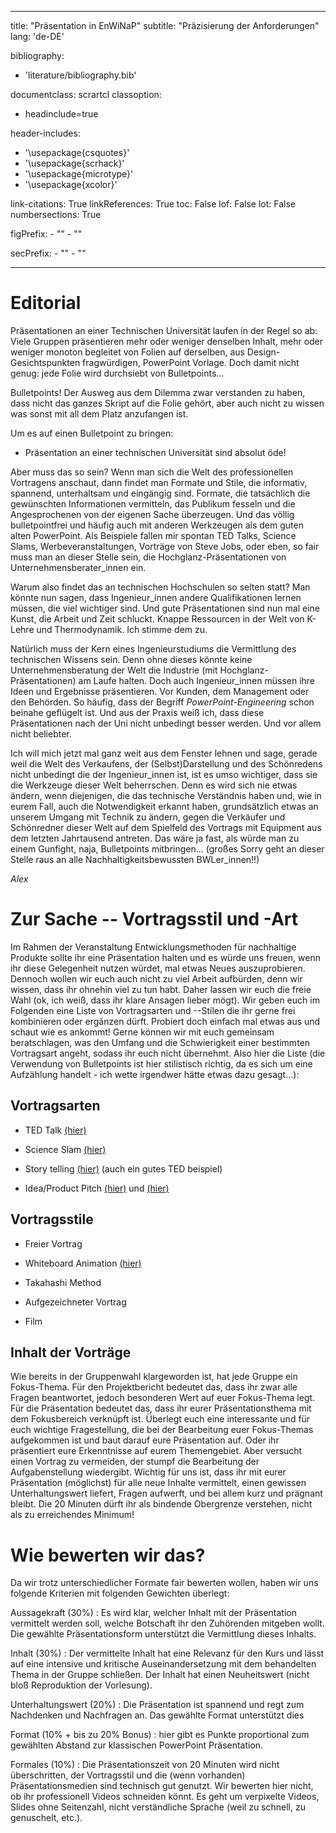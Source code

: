 
---
title: "Präsentation in EnWiNaP"
subtitle: "Präzisierung der Anforderungen"
lang: 'de-DE'

bibliography:
- 'literature/bibliography.bib'

documentclass: scrartcl
classoption:
- headinclude=true

header-includes:
- '\usepackage{csquotes}'
- '\usepackage{scrhack}'
- '\usepackage{microtype}'
- '\usepackage{xcolor}'

link-citations: True
linkReferences: True
toc: False
lof: False
lot: False
numbersections: True

figPrefix:
	  - ""
	  - ""
	
secPrefix:
	  - ""
	  - ""

---


# Editorial

Präsentationen an einer Technischen Universität laufen in der Regel so
ab: Viele Gruppen präsentieren mehr oder weniger denselben Inhalt, mehr
oder weniger monoton begleitet von Folien auf derselben, aus
Design-Gesichtspunkten fragwürdigen, PowerPoint Vorlage. Doch damit
nicht genug: jede Folie wird durchsiebt von Bulletpoints...

Bulletpoints! Der Ausweg aus dem Dilemma zwar verstanden zu haben, dass
nicht das ganzes Skript auf die Folie gehört, aber auch nicht zu wissen
was sonst mit all dem Platz anzufangen ist.

Um es auf einen Bulletpoint zu bringen:

-   Präsentation an einer technischen Universität sind absolut öde!

Aber muss das so sein? Wenn man sich die Welt des professionellen
Vortragens anschaut, dann findet man Formate und Stile, die informativ,
spannend, unterhaltsam und eingängig sind. Formate, die tatsächlich die
gewünschten Informationen vermitteln, das Publikum fesseln und die
Angesprochenen von der eigenen Sache überzeugen. Und das völlig
bulletpointfrei und häufig auch mit anderen Werkzeugen als dem guten
alten PowerPoint. Als Beispiele fallen mir spontan TED Talks, Science
Slams, Werbeveranstaltungen, Vorträge von Steve Jobs, oder eben, so fair
muss man an dieser Stelle sein, die Hochglanz-Präsentationen von
Unternehmensberater_innen ein.

Warum also findet das an technischen Hochschulen so selten statt? Man
könnte nun sagen, dass Ingenieur_innen andere Qualifikationen lernen
müssen, die viel wichtiger sind. Und gute Präsentationen sind nun mal
eine Kunst, die Arbeit und Zeit schluckt. Knappe Ressourcen in der Welt
von K-Lehre und Thermodynamik. Ich stimme dem zu.

Natürlich muss der Kern eines Ingenieurstudiums die Vermittlung des
technischen Wissens sein. Denn ohne dieses könnte keine
Unternehmensberatung der Welt die Industrie (mit
Hochglanz-Präsentationen) am Laufe halten. Doch auch Ingenieur_innen
müssen ihre Ideen und Ergebnisse präsentieren. Vor Kunden, dem
Management oder den Behörden. So häufig, dass der Begriff
*PowerPoint-Engineering* schon beinahe geflügelt ist. Und aus der Praxis
weiß ich, dass diese Präsentationen nach der Uni nicht unbedingt besser
werden. Und vor allem nicht beliebter.

Ich will mich jetzt mal ganz weit aus dem Fenster lehnen und sage,
gerade weil die Welt des Verkaufens, der (Selbst)Darstellung und des
Schönredens nicht unbedingt die der Ingenieur_innen ist, ist es umso
wichtiger, dass sie die Werkzeuge dieser Welt beherrschen. Denn es wird
sich nie etwas ändern, wenn diejenigen, die das technische Verständnis
haben und, wie in eurem Fall, auch die Notwendigkeit erkannt haben,
grundsätzlich etwas an unserem Umgang mit Technik zu ändern, gegen die
Verkäufer und Schönredner dieser Welt auf dem Spielfeld des Vortrags
mit Equipment aus dem letzten Jahrtausend antreten. Das wäre ja fast,
als würde man zu einem Gunfight, naja, Bulletpoints mitbringen...
(großes Sorry geht an dieser Stelle raus an alle
Nachhaltigkeitsbewussten BWLer_innen!!)

*Alex*

# Zur Sache -- Vortragsstil und -Art

Im Rahmen der Veranstaltung Entwicklungsmethoden für nachhaltige
Produkte sollte ihr eine Präsentation halten und es würde uns freuen,
wenn ihr diese Gelegenheit nutzen würdet, mal etwas Neues
auszuprobieren. Dennoch wollen wir euch auch nicht zu viel Arbeit
aufbürden, denn wir wissen, dass ihr ohnehin viel zu tun habt. Daher
lassen wir euch die freie Wahl (ok, ich weiß, dass ihr klare Ansagen
lieber mögt). Wir geben euch im Folgenden eine Liste von Vortragsarten
und --Stilen die ihr gerne frei kombinieren oder ergänzen dürft.
Probiert doch einfach mal etwas aus und schaut wie es ankommt! Gerne
können wir mit euch gemeinsam beratschlagen, was den Umfang und die
Schwierigkeit einer bestimmten Vortragsart angeht, sodass ihr euch nicht
übernehmt. Also hier die Liste (die Verwendung von Bulletpoints ist hier
stilistisch richtig, da es sich um eine Aufzählung handelt - ich wette
irgendwer hätte etwas dazu gesagt...):

## Vortragsarten

-   TED Talk [(hier)](https://www.ted.com/talks/chris_anderson_ted_s_secret_to_great_public_speaking)

-   Science Slam [(hier)](https://www.youtube.com/watch?v=GBVxDy2wx-g)
-   Story telling [(hier)](https://www.youtube.com/watch?v=D9Ihs241zeg) (auch ein gutes
		TED beispiel)

-   Idea/Product Pitch [(hier)](https://www.youtube.com/watch?v=66tEqUX1XKo) und [(hier)](https://www.youtube.com/watch?v=vN4U5FqrOdQ)


## Vortragsstile

-   Freier Vortrag

-   Whiteboard Animation [(hier)](https://www.youtube.com/watch?v=i68a6M5FFBc)

-   Takahashi Method

-   Aufgezeichneter Vortrag

-   Film

## Inhalt der Vorträge

Wie bereits in der Gruppenwahl klargeworden ist, hat jede Gruppe ein
Fokus-Thema. Für den Projektbericht bedeutet das, dass ihr zwar alle
Fragen beantwortet, jedoch besonderen Wert auf euer Fokus-Thema legt.
Für die Präsentation bedeutet das, dass ihr eurer Präsentationsthema mit
dem Fokusbereich verknüpft ist. Überlegt euch eine interessante und für
euch wichtige Fragestellung, die bei der Bearbeitung euer Fokus-Themas
aufgekommen ist und baut darauf eure Präsentation auf. Oder ihr
präsentiert eure Erkenntnisse auf eurem Themengebiet. Aber versucht
einen Vortrag zu vermeiden, der stumpf die Bearbeitung der
Aufgabenstellung wiedergibt. Wichtig für uns ist, dass ihr mit eurer
Präsentation (möglichst) für alle neue Inhalte vermittelt, einen
gewissen Unterhaltungswert liefert, Fragen aufwerft, und bei allem kurz
und prägnant bleibt. Die 20 Minuten dürft ihr als bindende Obergrenze
verstehen, nicht als zu erreichendes Minimum!

# Wie bewerten wir das?

Da wir trotz unterschiedlicher Formate fair bewerten wollen, haben wir
uns folgende Kriterien mit folgenden Gewichten überlegt:

Aussagekraft (30%)
:	Es wird klar, welcher Inhalt mit der
Präsentation vermittelt werden soll, welche Botschaft ihr den Zuhörenden
mitgeben wollt. Die gewählte Präsentationsform unterstützt die
Vermittlung dieses Inhalts.

Inhalt (30%)
:	Der vermittelte Inhalt hat eine Relevanz für den
Kurs und lässt auf eine intensive und kritische Auseinandersetzung mit
dem behandelten Thema in der Gruppe schließen. Der Inhalt hat einen
Neuheitswert (nicht bloß Reproduktion der Vorlesung).

Unterhaltungswert (20%)
:	Die Präsentation ist spannend und regt
zum Nachdenken und Nachfragen an. Das gewählte Format unterstützt dies

Format (10% + bis zu 20% Bonus)
:	 hier gibt es Punkte proportional
zum gewählten Abstand zur klassischen PowerPoint Präsentation.

Formales (10%)
:	Die Präsentationszeit von 20 Minuten wird nicht
überschritten, der Vortragsstil und die (wenn vorhanden)
Präsentationsmedien sind technisch gut genutzt. Wir bewerten hier nicht,
ob ihr professionell Videos schneiden könnt. Es geht um verpixelte
Videos, Slides ohne Seitenzahl, nicht verständliche Sprache (weil zu
schnell, zu genuschelt, etc.).